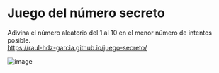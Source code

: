 # Juego del número secreto
Adivina el número aleatorio del 1 al 10 en el menor número de intentos posible.<br/>
https://raul-hdz-garcia.github.io/juego-secreto/

![image](https://github.com/user-attachments/assets/cf3c5de7-1231-4043-b70a-c461b1ee6c63)
